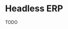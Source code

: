 # Headless ERP

<!--
https://clarity-ventures.com/headless-ecommerce-overview/headless-streamlined-erp-system-integration
https://medium.com/@tailor.tech/introducing-tailor-platform-pioneering-the-concept-of-headless-erp-d6f46878497a
-->

TODO

<!--
https://github.com/ecomplus/cloud-commerce
https://github.com/l8e-org/locomotive
https://github.com/openfun/joanie
https://github.com/iDempiere-micro/erpjs
-->
